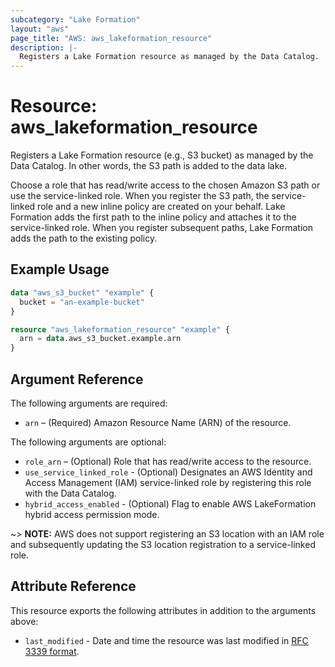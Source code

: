```yaml
---
subcategory: "Lake Formation"
layout: "aws"
page_title: "AWS: aws_lakeformation_resource"
description: |-
  Registers a Lake Formation resource as managed by the Data Catalog.
---
```


# Resource: aws_lakeformation_resource

Registers a Lake Formation resource (e.g., S3 bucket) as managed by the Data Catalog. In other words, the S3 path is added to the data lake.

Choose a role that has read/write access to the chosen Amazon S3 path or use the service-linked role.
When you register the S3 path, the service-linked role and a new inline policy are created on your behalf.
Lake Formation adds the first path to the inline policy and attaches it to the service-linked role.
When you register subsequent paths, Lake Formation adds the path to the existing policy.

## Example Usage

```terraform
data "aws_s3_bucket" "example" {
  bucket = "an-example-bucket"
}

resource "aws_lakeformation_resource" "example" {
  arn = data.aws_s3_bucket.example.arn
}
```

## Argument Reference

The following arguments are required:

* `arn` – (Required) Amazon Resource Name (ARN) of the resource.

The following arguments are optional:

* `role_arn` – (Optional) Role that has read/write access to the resource.
* `use_service_linked_role` - (Optional) Designates an AWS Identity and Access Management (IAM) service-linked role by registering this role with the Data Catalog.
* `hybrid_access_enabled` - (Optional) Flag to enable AWS LakeFormation hybrid access permission mode.

~> **NOTE:** AWS does not support registering an S3 location with an IAM role and subsequently updating the S3 location registration to a service-linked role.

## Attribute Reference

This resource exports the following attributes in addition to the arguments above:

* `last_modified` - Date and time the resource was last modified in [RFC 3339 format](https://tools.ietf.org/html/rfc3339#section-5.8).
